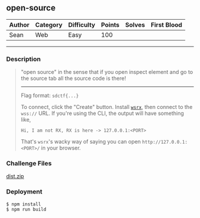 ## open-source

| Author | Category | Difficulty | Points | Solves | First Blood |
| ------ | -------- | ---------- | ------ | ------ | ----------- |
| Sean   | Web      | Easy       | 100    |        |             |

---

### Description

> "open source" in the sense that if you open inspect element and go to the source tab all the source code is there!
>
> ---
> 
> Flag format: `sdctf{...}`
>
> To connect, click the "Create" button. Install [`wsrx`](https://github.com/XDSEC/WebSocketReflectorX/releases), then connect to the `wss://` URL. If you're using the CLI, the output will have something like,
>
> ```
> Hi, I am not RX, RX is here -> 127.0.0.1:<PORT>
> ```
>
> That's `wsrx`'s wacky way of saying you can open `http://127.0.0.1:<PORT>/` in your browser.

### Challenge Files

[dist.zip](dist)

### Deployment

```shell
$ npm install
$ npm run build
```